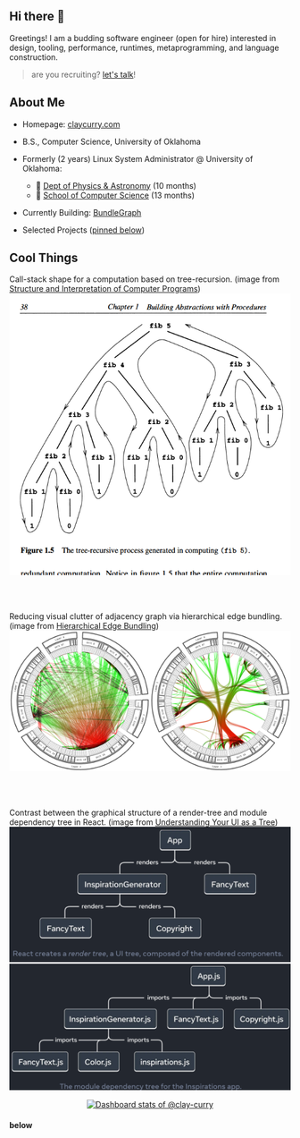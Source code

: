 ## Hi there 👋

Greetings! I am a budding software engineer (open for hire) interested in design, tooling, performance, runtimes, metaprogramming, and language construction.

> are you recruiting? [let's talk](mailto:me@claycurry.com)!


## About Me

- Homepage: [claycurry.com](https://claycurry.com)

- B.S., Computer Science, University of Oklahoma

- Formerly (2 years) Linux System Administrator @ University of Oklahoma:
  - 🔭 [Dept of Physics & Astronomy](https://ou.edu/cas/physics-astronomy) (10 months)
  - 👾 [School of Computer Science](https://cs.ou.edu) (13 months)

- Currently Building: [BundleGraph](https://bundlegraph/)

- Selected Projects ([pinned below](#below))

## Cool Things

Call-stack shape for a computation based on tree-recursion. (image from [Structure and Interpretation of Computer Programs](https://web.mit.edu/6.001/6.037/sicp.pdf))
<img src="https://github.com/clay-curry/clay-curry/blob/main/procedure-graph.png" alt="Call-stack shape for a computation based on tree-recursion" />

<br><br>

Reducing visual clutter of adjacency graph via hierarchical edge bundling. (image from [Hierarchical Edge Bundling](https://www.data-to-viz.com/graph/edge_bundling.html))
<img src="https://github.com/clay-curry/clay-curry/blob/main/edge-bundling.png" alt="Reducing visual clutter of adjacency graph via hierarchical edge bundling." />


<br><br>


Contrast between the graphical structure of a render-tree and module dependency tree in React. (image from [Understanding Your UI as a Tree](https://react.dev/learn/understanding-your-ui-as-a-tree))
<img src="https://github.com/clay-curry/clay-curry/blob/main/render-tree.png" alt="" />
<img src="https://github.com/clay-curry/clay-curry/blob/main/dependency-tree.png" alt="" />



<a href="https://next.ossinsight.io/widgets/official/compose-user-dashboard-stats?user_id=55509500" target="_blank" style="display: block" align="center">
  <picture>
    <source media="(prefers-color-scheme: dark)" srcset="https://next.ossinsight.io/widgets/official/compose-user-dashboard-stats/thumbnail.png?user_id=55509500&image_size=auto&color_scheme=dark" width="771" height="auto">
    <img alt="Dashboard stats of @clay-curry" src="https://next.ossinsight.io/widgets/official/compose-user-dashboard-stats/thumbnail.png?user_id=55509500&image_size=auto&color_scheme=light" width="771" height="auto">
  </picture>
</a>


#### below
